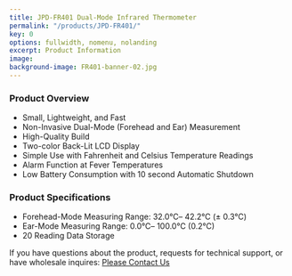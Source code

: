 ```yaml
---
title: JPD-FR401 Dual-Mode Infrared Thermometer
permalink: "/products/JPD-FR401/"
key: 0
options: fullwidth, nomenu, nolanding
excerpt: Product Information
image: 
background-image: FR401-banner-02.jpg
---
```

### Product Overview
* Small, Lightweight, and Fast
* Non-Invasive Dual-Mode (Forehead and Ear) Measurement
* High-Quality Build
* Two-color Back-Lit LCD Display
* Simple Use with Fahrenheit and Celsius Temperature Readings
* Alarm Function at Fever Temperatures
* Low Battery Consumption with 10 second Automatic Shutdown

### Product Specifications
* Forehead-Mode Measuring Range: 32.0℃– 42.2℃ (± 0.3℃)
* Ear-Mode Measuring Range: 0.0℃– 100.0℃ (0.2℃)
* 20 Reading Data Storage

If you have questions about the product, requests for technical support, or have wholesale inquires:
<a href="https://www.biobotus.com/contactus" class="button fit special">Please Contact Us</a>

